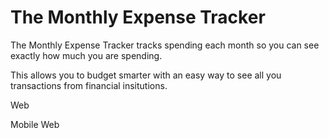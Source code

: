 # The Monthly Expense Tracker
The Monthly Expense Tracker tracks spending each month so you can see exactly how much you are spending.

This allows you to budget smarter with an easy way to see all you transactions from financial insitutions.


Web



Mobile Web